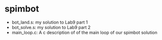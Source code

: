 spimbot
=======
* bot_land.s: my solution to Lab9 part 1
* bot_solve.s: my solution to Lab9 part 2
* main_loop.c: A c description of of the main loop of our spimbot solution
